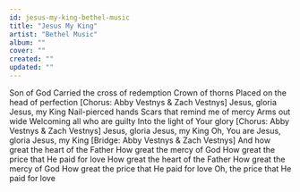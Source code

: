 ```yaml
---
id: jesus-my-king-bethel-music
title: "Jesus My King"
artist: "Bethel Music"
album: ""
cover: ""
created: ""
updated: ""
---
```


Son of God
Carried the cross of redemption
Crown of thorns
Placed on the head of perfection
[Chorus: Abby Vestnys & Zach Vestnys]
Jesus, gloria
Jesus, my King
Nail-pierced hands
Scars that remind me of mercy
Arms out wide
Welcoming all who are guilty
Into the light of Your glory
[Chorus: Abby Vestnys & Zach Vestnys]
Jesus, gloria
Jesus, my King
Oh, You are Jesus, gloria
Jesus, my King
[Bridge: Abby Vestnys & Zach Vestnys]
And how great the heart of the Father
How great the mercy of God
How great the price that He paid for love
How great the heart of the Fathеr
How great the mercy of God
How grеat the price that He paid for love
Oh, the price that He paid for love